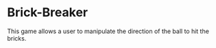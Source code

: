 # Brick-Breaker

This game allows a user to manipulate the direction of the ball to hit the bricks.

